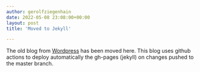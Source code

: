 ```yaml
---
author: gerolfziegenhain
date: 2022-05-08 23:08:00+00:00
layout: post
title: 'Moved to Jekyll'

---
```


The old blog from [Wordpress](https://gerolfziegenhain.wordpress.com) has been moved here.
This blog uses github actions to deploy automatically the gh-pages (jekyll)
on changes pushed to the master branch.
